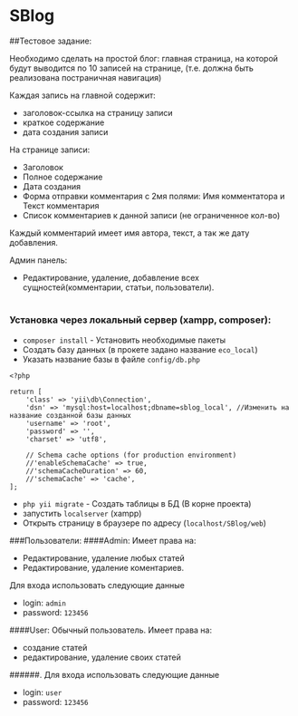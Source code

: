 # SBlog

##Тестовое задание: 

Необходимо сделать на  простой блог: главная страница, на которой будут выводится по 10 записей на странице, (т.е. должна быть реализована постраничная навигация)


Каждая запись на главной содержит:

* заголовок-ссылка на страницу записи
* краткое содержание
* дата создания записи


На странице записи:

* Заголовок
* Полное содержание
* Дата создания
* Форма отправки комментария с 2мя полями: Имя комментатора и Текст комментария
* Список комментариев к данной записи (не ограниченное кол-во)


Каждый комментарий имеет имя автора, текст, а так же дату добавления.


Админ панель:

* Редактирование, удаление, добавление всех сущностей(комментарии, статьи, пользователи).

#

### Установка через локальный сервер (xampp, composer):
- `composer install` - Установить необходимые пакеты
- Создать базу данных (в прокете задано название `eco_local`)
- Указать название базы в файле `config/db.php` 
```
<?php

return [
    'class' => 'yii\db\Connection',
    'dsn' => 'mysql:host=localhost;dbname=sblog_local', //Изменить на название созданной базы данных
    'username' => 'root',
    'password' => '',
    'charset' => 'utf8',

    // Schema cache options (for production environment)
    //'enableSchemaCache' => true,
    //'schemaCacheDuration' => 60,
    //'schemaCache' => 'cache',
];
```
- `php yii migrate` - Создать таблицы в БД (В корне проекта)
- запустить `localserver` (xampp)
- Открыть страницу в браузере по адресу (`localhost/SBlog/web`)



###Пользователи:
####Admin: 
Имеет права на: 
- Редактирование, удаление любых статей
- Редактирование, удаление коментариев.

Для входа использовать следующие данные
- login: `admin` 
- password: `123456`

####User:
Обычный пользователь. Имеет права на:
- создание статей
- редактирование, удаление своих статей

######.
Для входа использовать следующие данные
- login: `user`
- password: `123456`